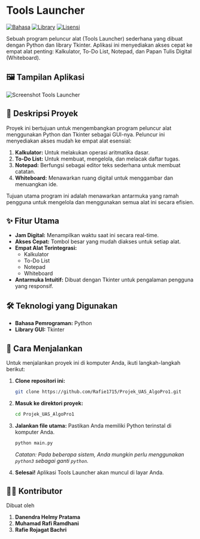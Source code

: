 # Tools Launcher

[![Bahasa](https://img.shields.io/badge/Bahasa-Python-blue.svg)](https://www.python.org/)
[![Library](https://img.shields.io/badge/Library-Tkinter-orange.svg)](https://docs.python.org/3/library/tkinter.html)
[![Lisensi](https://img.shields.io/badge/License-MIT-green.svg)](https://opensource.org/licenses/MIT)

Sebuah program peluncur alat (Tools Launcher) sederhana yang dibuat dengan Python dan library Tkinter. Aplikasi ini menyediakan akses cepat ke empat alat penting: Kalkulator, To-Do List, Notepad, dan Papan Tulis Digital (Whiteboard).

## 🖼️ Tampilan Aplikasi

![Screenshot Tools Launcher](https://github.com/user-attachments/assets/d207fbfd-a6a2-4c9d-95c5-e0f8c18aaf3c)

## 📝 Deskripsi Proyek

Proyek ini bertujuan untuk mengembangkan program peluncur alat menggunakan Python dan Tkinter sebagai GUI-nya. Peluncur ini menyediakan akses mudah ke empat alat esensial:

1.  **Kalkulator:** Untuk melakukan operasi aritmatika dasar.
2.  **To-Do List:** Untuk membuat, mengelola, dan melacak daftar tugas.
3.  **Notepad:** Berfungsi sebagai editor teks sederhana untuk membuat catatan.
4.  **Whiteboard:** Menawarkan ruang digital untuk menggambar dan menuangkan ide.

Tujuan utama program ini adalah menawarkan antarmuka yang ramah pengguna untuk mengelola dan menggunakan semua alat ini secara efisien.

## ✨ Fitur Utama

* **Jam Digital:** Menampilkan waktu saat ini secara real-time.
* **Akses Cepat:** Tombol besar yang mudah diakses untuk setiap alat.
* **Empat Alat Terintegrasi:**
    * Kalkulator
    * To-Do List
    * Notepad
    * Whiteboard
* **Antarmuka Intuitif:** Dibuat dengan Tkinter untuk pengalaman pengguna yang responsif.

## 🛠️ Teknologi yang Digunakan

* **Bahasa Pemrograman:** Python
* **Library GUI:** Tkinter

## 🚀 Cara Menjalankan

Untuk menjalankan proyek ini di komputer Anda, ikuti langkah-langkah berikut:

1.  **Clone repositori ini:**
    ```bash
    git clone https://github.com/Rafie1715/Projek_UAS_AlgoPro1.git
    ```

2.  **Masuk ke direktori proyek:**
    ```bash
    cd Projek_UAS_AlgoPro1
    ```

3.  **Jalankan file utama:**
    Pastikan Anda memiliki Python terinstal di komputer Anda.
    ```bash
    python main.py
    ```
    *Catatan: Pada beberapa sistem, Anda mungkin perlu menggunakan `python3` sebagai ganti `python`.*

4.  **Selesai!** Aplikasi Tools Launcher akan muncul di layar Anda.

## 🧑‍💻 Kontributor

Dibuat oleh 
1. **Danendra Helmy Pratama**
2. **Muhamad Rafi Ramdhani**
3. **Rafie Rojagat Bachri**
